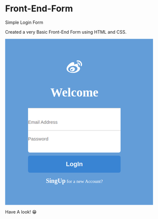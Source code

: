 # Front-End-Form
Simple Login Form

Created a very Basic Front-End Form using HTML and CSS.


<img align="center" src="Screenshot from 2021-09-11 19-03-37.png" alt="Image">


<p>Have A look! 😁 </p>

